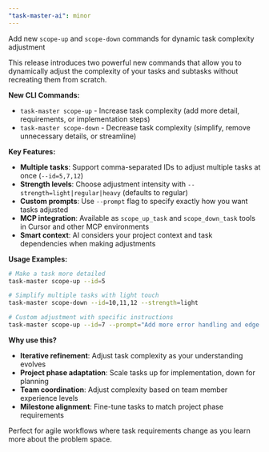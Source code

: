 ```yaml
---
"task-master-ai": minor
---
```


Add new `scope-up` and `scope-down` commands for dynamic task complexity adjustment

This release introduces two powerful new commands that allow you to dynamically adjust the complexity of your tasks and subtasks without recreating them from scratch.

**New CLI Commands:**
- `task-master scope-up` - Increase task complexity (add more detail, requirements, or implementation steps)
- `task-master scope-down` - Decrease task complexity (simplify, remove unnecessary details, or streamline)

**Key Features:**
- **Multiple tasks**: Support comma-separated IDs to adjust multiple tasks at once (`--id=5,7,12`)
- **Strength levels**: Choose adjustment intensity with `--strength=light|regular|heavy` (defaults to regular)
- **Custom prompts**: Use `--prompt` flag to specify exactly how you want tasks adjusted
- **MCP integration**: Available as `scope_up_task` and `scope_down_task` tools in Cursor and other MCP environments
- **Smart context**: AI considers your project context and task dependencies when making adjustments

**Usage Examples:**
```bash
# Make a task more detailed
task-master scope-up --id=5

# Simplify multiple tasks with light touch
task-master scope-down --id=10,11,12 --strength=light

# Custom adjustment with specific instructions  
task-master scope-up --id=7 --prompt="Add more error handling and edge cases"
```

**Why use this?**
- **Iterative refinement**: Adjust task complexity as your understanding evolves
- **Project phase adaptation**: Scale tasks up for implementation, down for planning
- **Team coordination**: Adjust complexity based on team member experience levels
- **Milestone alignment**: Fine-tune tasks to match project phase requirements

Perfect for agile workflows where task requirements change as you learn more about the problem space.